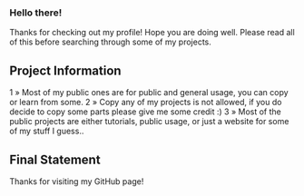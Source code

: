 ### Hello there!

Thanks for checking out my profile! Hope you are doing well. Please read all of this before searching through some of my projects.

## Project Information

1 » Most of my public ones are for public and general usage, you can copy or learn from some.
2 » Copy any of my projects is not allowed, if you do decide to copy some parts please give me some credit :)
3 » Most of the public projects are either tutorials, public usage, or just a website for some of my stuff I guess..

## Final Statement

Thanks for visiting my GitHub page!

